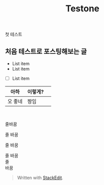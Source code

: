 ﻿---
title: Testone
feature_image: "https://picsum.photos/2560/600?image=872"
---
첫 테스트


## 처음 테스트로 포스팅해보는 글

 - List item
 - List item
 - [ ] List item



| 아하 | 이렇게? |     |
|-----|-------|-----|
| 오 좋네 | 짱임 |     |

<br>

줄바꿈
   
줄   바꿈

줄    바꿈

줄 바꿈  
줄<br>바꿈


> Written with [StackEdit](https://stackedit.io/).


<!-- more -->
